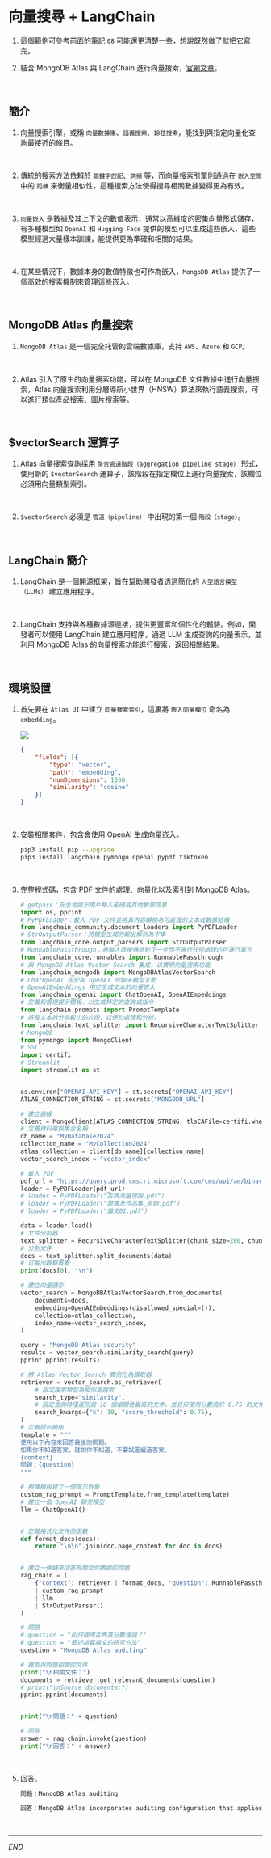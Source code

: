 # 向量搜尋 + LangChain

1. 這個範例可參考前面的筆記 `08` 可能還更清楚一些，想說既然做了就把它寫完。

2. 結合 MongoDB Atlas 與 LangChain 進行向量搜索，[官網文章](https://www.mongodb.com/developer/products/atlas/leveraging-mongodb-atlas-vector-search-langchain/)。

<br>

## 簡介

1. 向量搜索引擎，或稱 `向量數據庫`、`語義搜索`、`餘弦搜索`，能找到與指定向量化查詢最接近的條目。

<br>

2. 傳統的搜索方法依賴於 `關鍵字匹配`、`詞頻` 等，而向量搜索引擎則通過在 `嵌入空間` 中的 `距離` 來衡量相似性，這種搜索方法使得搜尋相關數據變得更為有效。

<br>

3. `向量嵌入` 是數據及其上下文的數值表示，通常以高維度的密集向量形式儲存，有多種模型如 `OpenAI` 和 `Hugging Face` 提供的模型可以生成這些嵌入，這些模型經過大量樣本訓練，能提供更為準確和相關的結果。

<br>

4. 在某些情況下，數據本身的數值特徵也可作為嵌入，`MongoDB Atlas` 提供了一個高效的搜索機制來管理這些嵌入。

<br>

## MongoDB Atlas 向量搜索

1. `MongoDB Atlas` 是一個完全托管的雲端數據庫，支持 `AWS`、`Azure` 和 `GCP`。

<br>

2. Atlas 引入了原生的向量搜索功能，可以在 MongoDB 文件數據中進行向量搜索，Atlas 向量搜索利用分層導航小世界（HNSW）算法來執行語義搜索，可以進行類似產品搜索、圖片搜索等。

<br>

## $vectorSearch 運算子

1. Atlas 向量搜索查詢採用 `聚合管道階段（aggregation pipeline stage）` 形式，使用新的 `$vectorSearch` 運算子，該階段在指定欄位上進行向量搜索，該欄位必須用向量類型索引。

<br>

2. `$vectorSearch` 必須是 `管道（pipeline）` 中出現的第一個 `階段（stage）`。

<br>

## LangChain 簡介

1. LangChain 是一個開源框架，旨在幫助開發者透過簡化的 `大型語言模型（LLMs）` 建立應用程序。

<br>

2. LangChain 支持與各種數據源連接，提供更豐富和個性化的體驗。例如，開發者可以使用 LangChain 建立應用程序，通過 LLM 生成查詢的向量表示，並利用 MongoDB Atlas 的向量搜索功能進行搜索，返回相關結果。

<br>

## 環境設置

1. 首先要在 `Atlas UI` 中建立 `向量搜索索引`，這裏將 `嵌入向量欄位` 命名為 `embedding`。

    ![](images/img_81.png)

    ```json
    {
        "fields": [{
            "type": "vector",
            "path": "embedding",
            "numDimensions": 1536,
            "similarity": "cosine"
        }]
    }
    ```

<br>

2. 安裝相關套件，包含會使用 OpenAI 生成向量嵌入。

    ```bash
    pip3 install pip --upgrade
    pip3 install langchain pymongo openai pypdf tiktoken
    ```

<br>

3. 完整程式碼，包含 PDF 文件的處理、向量化以及索引到 MongoDB Atlas。

    ```python
    # getpass：安全地提示用戶輸入密碼或其他敏感信息
    import os, pprint
    # PyPDFLoader：載入 PDF 文件並將其內容轉換為可處理的文本或數據結構
    from langchain_community.document_loaders import PyPDFLoader
    # StrOutputParser：將模型生成的輸出解析為字串
    from langchain_core.output_parsers import StrOutputParser
    # RunnablePassthrough：將輸入直接傳遞到下一步而不進行任何處理的可運行單元
    from langchain_core.runnables import RunnablePassthrough
    # 與 MongoDB Atlas Vector Search 集成，以實現向量搜索功能
    from langchain_mongodb import MongoDBAtlasVectorSearch
    # ChatOpenAI 用於與 OpenAI 的聊天模型互動
    # OpenAIEmbeddings 用於生成文本的向量嵌入
    from langchain_openai import ChatOpenAI, OpenAIEmbeddings
    # 定義和管理提示模板，以生成特定的查詢或指令
    from langchain.prompts import PromptTemplate
    # 將長文本拆分為較小的片段，以便於處理和分析。
    from langchain.text_splitter import RecursiveCharacterTextSplitter
    # MongoDB
    from pymongo import MongoClient
    # SSL
    import certifi
    # Streamlit
    import streamlit as st


    os.environ["OPENAI_API_KEY"] = st.secrets["OPENAI_API_KEY"]
    ATLAS_CONNECTION_STRING = st.secrets["MONGODB_URL"]

    # 建立連線
    client = MongoClient(ATLAS_CONNECTION_STRING, tlsCAFile=certifi.where())
    # 定義資料庫與集合名稱
    db_name = "MyDatabase2024"
    collection_name = "MyCollection2024"
    atlas_collection = client[db_name][collection_name]
    vector_search_index = "vector_index"

    # 載入 PDF
    pdf_url = "https://query.prod.cms.rt.microsoft.com/cms/api/am/binary/RE4HkJP"
    loader = PyPDFLoader(pdf_url)
    # loader = PyPDFLoader("古典測量理論.pdf")
    # loader = PyPDFLoader("證書及作品集_原始.pdf")
    # loader = PyPDFLoader("論文01.pdf")

    data = loader.load()
    # 文件分割器
    text_splitter = RecursiveCharacterTextSplitter(chunk_size=200, chunk_overlap=20)
    # 分割文件
    docs = text_splitter.split_documents(data)
    # 可輸出觀察看看
    print(docs[0], "\n")

    # 建立向量儲存
    vector_search = MongoDBAtlasVectorSearch.from_documents(
        documents=docs,
        embedding=OpenAIEmbeddings(disallowed_special=()),
        collection=atlas_collection,
        index_name=vector_search_index,
    )

    query = "MongoDB Atlas security"
    results = vector_search.similarity_search(query)
    pprint.pprint(results)

    # 將 Atlas Vector Search 實例化為擷取器
    retriever = vector_search.as_retriever(
        # 指定搜索類型為相似度搜索
        search_type="similarity",
        # 設定查詢時僅返回前 10 個相關性最高的文件，並且只使用分數高於 0.75 的文件
        search_kwargs={"k": 10, "score_threshold": 0.75},
    )
    # 定義提示模板
    template = """
    使用以下內容來回答最後的問題。
    如果你不知道答案，就說你不知道，不要試圖編造答案。
    {context}
    問題：{question}
    """

    # 根據模板建立一個提示對象
    custom_rag_prompt = PromptTemplate.from_template(template)
    # 建立一個 OpenAI 聊天模型
    llm = ChatOpenAI()


    # 定義格式化文件的函數
    def format_docs(docs):
        return "\n\n".join(doc.page_content for doc in docs)


    # 建立一條鏈來回答有關您的數據的問題
    rag_chain = (
        {"context": retriever | format_docs, "question": RunnablePassthrough()}
        | custom_rag_prompt
        | llm
        | StrOutputParser()
    )

    # 問題
    # question = "如何使用古典真分數理論？"
    # question = "簡述這篇論文的研究方法"
    question = "MongoDB Atlas auditing"

    # 獲取與問題相關的文件
    print("\n相關文件：")
    documents = retriever.get_relevant_documents(question)
    # print("\nSource documents:")
    pprint.pprint(documents)


    print("\n問題：" + question)

    # 回答
    answer = rag_chain.invoke(question)
    print("\n回答：" + answer)

    ```

<br>

5. 回答。

    ```bash
    問題：MongoDB Atlas auditing

    回答：MongoDB Atlas incorporates auditing configuration that applies to all dedicated clusters within an Atlas project. Audit logs can be downloaded in the UI or retrieved using the MongoDB Atlas API. This feature allows for granular database auditing to ensure security and compliance measures are met.
    ```

<br>

___

_END_
